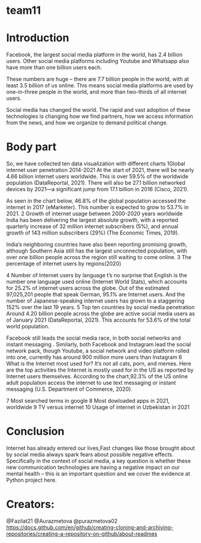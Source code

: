 # team11

# Introduction
Facebook, the largest social media platform in the world, has 2.4 billion users. Other social media platforms including Youtube and Whatsapp also have more than one billion users each. 

These numbers are huge – there are 7.7 billion people in the world, with at least 3.5 billion of us online. This means social media platforms are used by one-in-three people in the world, and more than two-thirds of all internet users. 

Social media has changed the world. The rapid and vast adoption of these technologies is changing how we find partners, how we access information from the news, and how we organize to demand political change.
# Body part
So, we have collected ten data visualization with different charts
 1Global internet user penetration 2014-2021
At the start of 2021, there will be nearly 4.66 billion internet users worldwide. This is over 59.5% of the worldwide population (DataReportal, 2021). There will also be 27.1 billion networked devices by 2021—a significant jump from 17.1 billion in 2016 (Cisco, 2021).

As seen in the chart below, 46.8% of the global population accessed the internet in 2017 (eMarketer). This number is expected to grow to 53.7% in 2021.
2 Growth of internet usage between 2000-2020 years worldwide
India has been delivering the largest absolute growth, with a reported quarterly increase of 32 million internet subscribers (5%), and annual growth of 143 million subscribers (29%) (The Economic Times, 2019).

India’s neighboring countries have also been reporting promising growth, although Southern Asia still has the largest unconnected population, with over one billion people across the region still waiting to come online.
3 The percentage of internet users by regions(2020)

4 Number of Internet users by language
t’s no surprise that English is the number one language used online (Internet World Stats), which accounts for 25.2% of internet users across the globe. Out of the estimated 97,025,201 people that speak German, 95.1% are Internet users. And the number of Japanese-speaking internet users has grown to a staggering 152% over the last 19 years.
 5 	Top ten countries by social media penetration
Around 4.20 billion people across the globe are active social media users as of January 2021 (DataReportal, 2021). This accounts for 53.6% of the total world population.

Facebook still leads the social media race, in both social networks and instant messaging . Similarly, both Facebook and Instagram lead the social network pack, though Youtube, a social network and video platform rolled into one, currently has around 900 million more users than Instagram
 6 What is the Internet most used for?
It’s not all cats, porn, and memes. Here are the top activities the Internet is mostly used for in the US as reported by Internet users themselves. According to the chart,92.3% of the US online adult population access the internet to use text messaging or instant messaging (U.S. Department of Commerce, 2020).

 7 Most searched terms in google
 8 Most dowloaded apps in 2021, worldwide
 9 TV versus internet
 10 Usage of internet in Uzbekistan in 2021
# Conclusion
Internet has already entered our lives,Fast changes like those brought about by social media always spark fears about possible negative effects. Specifically in the context of social media, a key question is whether these new communication technologies are having a negative impact on our mental health – this is an important question and we cover the evidence at Python project here. 
# Creators:
@Fazilat21
@Aurazmetova
@purazmetova02
https://docs.github.com/en/github/creating-cloning-and-archiving-repositories/creating-a-repository-on-github/about-readmes
